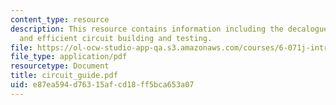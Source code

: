 ```yaml
---
content_type: resource
description: This resource contains information including the decalogue for effective
  and efficient circuit building and testing.
file: https://ol-ocw-studio-app-qa.s3.amazonaws.com/courses/6-071j-introduction-to-electronics-signals-and-measurement-spring-2006/e87ea594d76315afcd18ff5bca653a07_circuit_guide.pdf
file_type: application/pdf
resourcetype: Document
title: circuit_guide.pdf
uid: e87ea594-d763-15af-cd18-ff5bca653a07
---
```


